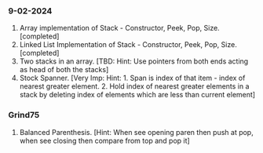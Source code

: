 ### 9-02-2024

1. Array implementation of Stack - Constructor, Peek, Pop, Size. [completed]
2. Linked List Implementation of Stack - Constructor, Peek, Pop, Size. [completed]
3. Two stacks in an array. [TBD: Hint: Use pointers from both ends acting as head of both the stacks]
4. Stock Spanner. [Very Imp: Hint: 1. Span is index of that item - index of nearest greater element. 2. Hold index of nearest greater elements in a stack by deleting index of elements which are less than current element]

### Grind75
1. Balanced Parenthesis. [Hint: When see opening paren then push at pop, when see closing then compare from top and pop it]